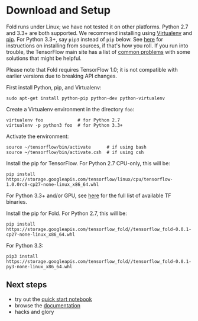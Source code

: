 # Download and Setup

Fold runs under Linux; we have not tested it on other platforms. Python 2.7 and
3.3+ are both supported. We recommend installing
using [Virtualenv](http://docs.python-guide.org/en/latest/dev/virtualenvs/)
and [pip](https://pip.pypa.io/en/stable/). For Python 3.3+, say `pip3` instead
of `pip` below. See [here](sources.md) for instructions on installing from
sources, if that's how you roll. If you run into trouble, the TensorFlow main
site has a list
of
[common problems](https://www.tensorflow.org/versions/r1.0/get_started/os_setup#common_problems) with
some solutions that might be helpful.

Please note that Fold requires TensorFlow 1.0; it is not compatible with earlier
versions due to breaking API changes.

First install Python, pip, and Virtualenv:

```
sudo apt-get install python-pip python-dev python-virtualenv
```

Create a Virtualenv environment in the directory `foo`:

```
virtualenv foo             # for Python 2.7
virtualenv -p python3 foo  # for Python 3.3+
```

Activate the environment:

```
source ~/tensorflow/bin/activate      # if using bash
source ~/tensorflow/bin/activate.csh  # if using csh
```

Install the pip for TensorFlow. For Python 2.7 CPU-only, this will be:

```
pip install https://storage.googleapis.com/tensorflow/linux/cpu/tensorflow-1.0.0rc0-cp27-none-linux_x86_64.whl
```

For Python 3.3+ and/or GPU,
see
[here](https://www.tensorflow.org/versions/r1.0/get_started/os_setup#using_pip)
for the full list of available TF binaries. 

Install the pip for Fold.  For Python 2.7, this will be:

```
pip install https://storage.googleapis.com/tensorflow_fold//tensorflow_fold-0.0.1-cp27-none-linux_x86_64.whl
```

For Python 3.3:

```
pip3 install https://storage.googleapis.com/tensorflow_fold//tensorflow_fold-0.0.1-py3-none-linux_x86_64.whl
```

## Next steps

* try out the [quick start notebook](quick.ipynb)
* browse the [documentation](index.md)
* hacks and glory
